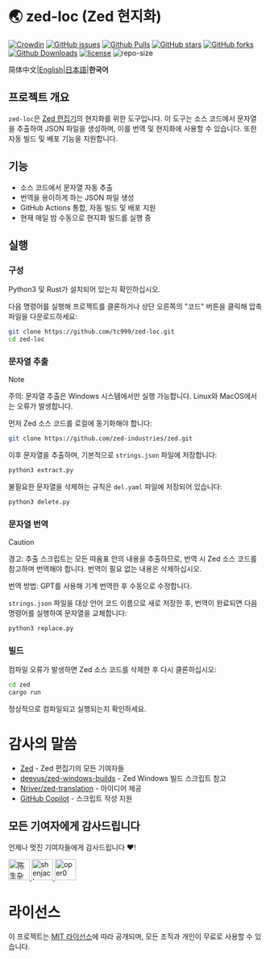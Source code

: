 <!--ChatGPT-4o에 의해 번역됨-->
<!---![zed](https://avatars.githubusercontent.com/u/79345384?s=200&v=4)--->
# 🌏 zed-loc (Zed 현지화)
 [![Crowdin][crowdin-image]][crowdin-url]
 [![GitHub issues][issues-image]][issues-url]
 [![Github Pulls][pulls-image]][pulls-url]
 [![GitHub stars][stars-image]][stars-url]
 [![GitHub forks][forks-image]][forks-url]
 [![Github Downloads][download-image]][download-url]
 [![license][license-image]][license-url]
 ![repo-size][repo-size-image]

简体中文|[English](README.en.md)|[日本語](README.ja.md)|**한국어**

## 프로젝트 개요

`zed-loc`은 [Zed 편집기](https://github.com/zed-industries/zed)의 현지화를 위한 도구입니다. 이 도구는 소스 코드에서 문자열을 추출하여 JSON 파일을 생성하며, 이를 번역 및 현지화에 사용할 수 있습니다. 또한 자동 빌드 및 배포 기능을 지원합니다.

## 기능

- 소스 코드에서 문자열 자동 추출
- 번역을 용이하게 하는 JSON 파일 생성
- GitHub Actions 통합, 자동 빌드 및 배포 지원
- 현재 매일 밤 수동으로 현지화 빌드를 실행 중

## 실행
### 구성
Python3 및 Rust가 설치되어 있는지 확인하십시오.

다음 명령어를 실행해 프로젝트를 클론하거나 상단 오른쪽의 "코드" 버튼을 클릭해 압축 파일을 다운로드하세요:

```bash
git clone https://github.com/tc999/zed-loc.git
cd zed-loc
```
### 문자열 추출

> [!note]
>
> 주의: 문자열 추출은 Windows 시스템에서만 실행 가능합니다. Linux와 MacOS에서는 오류가 발생합니다.

먼저 Zed 소스 코드를 로컬에 동기화해야 합니다:

```bash
git clone https://github.com/zed-industries/zed.git
```

이후 문자열을 추출하며, 기본적으로 `strings.json` 파일에 저장합니다:
```bash
python3 extract.py
```
불필요한 문자열을 삭제하는 규칙은 `del.yaml` 파일에 저장되어 있습니다:
```bash
python3 delete.py
```

### 문자열 번역
> [!caution]
>
> 경고: 추출 스크립트는 모든 따옴표 안의 내용을 추출하므로, 번역 시 Zed 소스 코드를 참고하며 번역해야 합니다. 번역이 필요 없는 내용은 삭제하십시오.

번역 방법: GPT를 사용해 기계 번역한 후 수동으로 수정합니다.

`strings.json` 파일을 대상 언어 코드 이름으로 새로 저장한 후, 번역이 완료되면 다음 명령어를 실행하여 문자열을 교체합니다:
```bash
python3 replace.py
```

### 빌드
컴파일 오류가 발생하면 Zed 소스 코드를 삭제한 후 다시 클론하십시오:

```bash
cd zed
cargo run
```

정상적으로 컴파일되고 실행되는지 확인하세요.

# 감사의 말씀

- [Zed](https://github.com/zed-industries/zed) - Zed 편집기의 모든 기여자들
- [deevus/zed-windows-builds](https://github.com/deevus/zed-windows-builds) - Zed Windows 빌드 스크립트 참고
- [Nriver/zed-translation](https://github.com/Nriver/zed-translation) - 아이디어 제공
- [GitHub Copilot](https://github.com/copilot) - 스크립트 작성 지원

## 모든 기여자에게 감사드립니다

언제나 멋진 기여자들에게 감사드립니다 ❤️!

<a href="https://github.com/TC999" title="陈生杂物房">
  <img src="https://avatars.githubusercontent.com/u/88823709?v=4" width="42;" alt="陈生杂物房"/>
</a>
<a href="https://github.com/shenjackyuanjie" title="shenjack">
  <img src="https://avatars.githubusercontent.com/u/54507071?v=4" width="42;" alt="shenjack"/>
</a>
<a href="https://github.com/oper0" title="oper0">
  <img src="https://avatars.githubusercontent.com/u/204131036?v=4" width="42;" alt="oper0"/>
</a>

# 라이선스

이 프로젝트는 [MIT 라이선스](LICENSE)에 따라 공개되며, 모든 조직과 개인이 무료로 사용할 수 있습니다.

[crowdin-url]: https://crowdin.com/project/zed-editor
[crowdin-image]: https://badges.crowdin.net/zed-editor/localized.svg

[issues-url]: https://github.com/TC999/zed-loc/issues "이슈"
[issues-image]: https://img.shields.io/github/issues/TC999/zed-loc?style=flat-square&logo=github&label=이슈

[pulls-url]: https://github.com/TC999/zed-loc/pulls "풀 리퀘스트"
[pulls-image]: https://img.shields.io/github/issues-pr-raw/TC999/zed-loc?style=flat&logo=github&%3Fcolor%3Dgreen&label=풀+리퀘스트

[stars-url]: https://github.com/TC999/zed-loc/stargazers "스타"
[stars-image]: https://img.shields.io/github/stars/TC999/zed-loc?style=flat-square&logo=github&label=스타"

[forks-url]: https://github.com/TC999/zed-loc/fork "포크"
[forks-image]: https://img.shields.io/github/forks/TC999/zed-loc?style=flat-square&logo=github&label=포크

[discussions-url]: https://github.com/TC999/zed-loc/discussions "토론"

[hits-url]: https://hits.dwyl.com/ "방문 수"
[hits-image]: https://custom-icon-badges.demolab.com/endpoint?url=https%3A%2F%2Fhits.dwyl.com%2FTC999%2Fzed-loc.json%3Fcolor%3Dgreen&label=%EB%B0%A9%EB%AC%B8+%EC%88%98&logo=graph

[repo-url]: https://github.com/TC999/zed-loc "저장소 주소"

[repo-size-image]:https://img.shields.io/github/repo-size/TC999/zed-loc?style=flat-square&label=%EC%A0%80%EC%9E%A5%EC%86%8C+%ED%81%AC%EA%B8%B0


[download-url]: https://github.com/TC999/zed-loc/releases/latest "다운로드"
[download-image]: https://img.shields.io/github/downloads/TC999/zed-loc/total?style=flat-square&logo=github&label=%EC%B4%9D+%EB%8B%A4%EC%9A%B4%EB%A1%9C%EB%93%9C+%EC%88%98"

[license-url]: https://github.com/TC999/zed-loc/blob/master/LICENSE "라이선스"
[license-image]: https://custom-icon-badges.demolab.com/github/license/TC999/zed-loc?style=flat&logo=law&label=%EB%9D%BC%EC%9D%B4%EC%84%A0%EC%8A%A4
